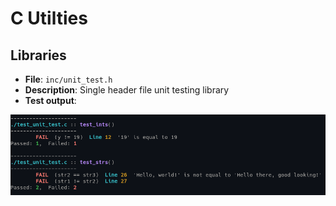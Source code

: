 
# C Utilties

## Libraries

- __File__: `inc/unit_test.h`
- __Description__: Single header file unit testing library
- __Test output__:

<p align="center"><img margin-left="auto" src="./images/unit_test.png"></p>
<br>

